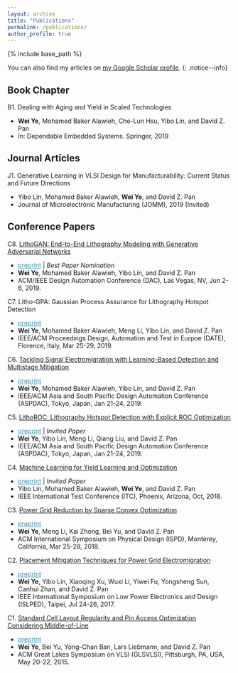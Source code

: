 ```yaml
---
layout: archive
title: "Publications"
permalink: /publications/
author_profile: true
---
```


{% include base_path %}

You can also find my articles on <a href="https://scholar.google.com/citations?user=wy5I3fwAAAAJ">my Google Scholar profile</a>.
{: .notice--info}


Book Chapter
-------
B1. Dealing with Aging and Yield in Scaled Technologies
   * **Wei Ye**, Mohamed Baker Alawieh, Che-Lun Hsu, Yibo Lin, and David Z. Pan
   * In: Dependable Embedded Systems. Springer, 2019

Journal Articles
-------
J1. Generative Learning in VLSI Design for Manufacturability: Current Status and Future Directions
   * Yibo Lin, Mohamed Baker Alawieh, **Wei Ye**, and David Z. Pan
   * Journal of Microelectronic Manufacturing (JOMM), 2019 (Invited)

            
Conference Papers
-------

C8. [LithoGAN: End-to-End Lithography Modeling with Generative Adversarial Networks](https://doi.org/10.1145/3316781.3317852) 
   * <a href="/publications/papers/DFM_DAC2019_Ye.pdf" style="color:#3793ae">preprint</a> \| *Best Paper Nomination*
   * **Wei Ye**, Mohamed Baker Alawieh, Yibo Lin, and David Z. Pan 
   * ACM/IEEE Design Automation Conference (DAC), Las Vegas, NV, Jun 2-6, 2019.
          
C7. Litho-GPA: Gaussian Process Assurance for Lithography Hotspot Detection 
   * <a href="/publications/papers/HSD_DATE2019_Ye.pdf" style="color:#3793ae">preprint</a>
   * **Wei Ye**, Mohamed Baker Alawieh, Meng Li, Yibo Lin, and David Z. Pan 
   * IEEE/ACM Proceedings Design, Automation and Test in Eurpoe (DATE), Florence, Italy, Mar 25-29, 2019.
          
C6. [Tackling Signal Electromigration with Learning-Based Detection and Multistage Mitigation](https://doi.org/10.1145/3287624.3287688) 
   * <a href="/publications/papers/DFM_ASPDAC2019_Ye.pdf" style="color:#3793ae">preprint</a>
   * **Wei Ye**, Mohamed Baker Alawieh, Yibo Lin, and David Z. Pan 
   * IEEE/ACM Asia and South Pacific Design Automation Conference (ASPDAC), Tokyo, Japan, Jan 21-24, 2019.
          
C5. [LithoROC: Lithography Hotspot Detection with Explicit ROC Optimization](https://doi.org/10.1145/3287624.3288746) 
   * <a href="/publications/papers/HSD_ASPDAC2019_Ye.pdf" style="color:#3793ae">preprint</a> \| *Invited Paper*
   * **Wei Ye**, Yibo Lin, Meng Li, Qiang Liu, and David Z. Pan 
   * IEEE/ACM Asia and South Pacific Design Automation Conference (ASPDAC), Tokyo, Japan, Jan 21-24, 2019.

C4. [Machine Learning for Yield Learning and Optimization](https://doi.org/10.1109/TEST.2018.8624733) 
   * <a href="/publications/papers/DFM_ITC2018_Lin.pdf" style="color:#3793ae">preprint</a> \| *Invited Paper*
   * Yibo Lin, Mohamed Baker Alawieh, **Wei Ye**, and David Z. Pan 
   * IEEE International Test Conference (ITC), Phoenix, Arizona, Oct, 2018.

C3. [Power Grid Reduction by Sparse Convex Optimization](http://doi.acm.org/10.1145/3177540.3178247) 
   * <a href="/publications/papers/PG_ISPD18_Ye.pdf" style="color:#3793ae">preprint</a>
   * **Wei Ye**, Meng Li, Kai Zhong, Bei Yu, and David Z. Pan 
   * ACM International Symposium on Physical Design (ISPD), Monterey, California, Mar 25-28, 2018.
          
C2. [Placement Mitigation Techniques for Power Grid Electromigration](https://doi.org/10.1109/ISLPED.2017.8009178) 
   * <a href="/publications/papers/DFMP_ISLPED2017_Ye.pdf" style="color:#3793ae">preprint</a>
   * **Wei Ye**, Yibo Lin, Xiaoqing Xu, Wuxi Li, Yiwei Fu, Yongsheng Sun, Canhui Zhan, and David Z. Pan 
   * IEEE International Symposium on Low Power Electronics and Design (ISLPED), Taipei, Jul 24-26, 2017.

C1. [Standard Cell Layout Regularity and Pin Access Optimization Considering Middle-of-Line](http://doi.acm.org/10.1145/2742060.2742084) 
   * <a href="/publications/papers/CELL_GLSVLSI15_Ye.pdf" style="color:#3793ae">preprint</a>
   * **Wei Ye**, Bei Yu, Yong-Chan Ban, Lars Liebmann, and David Z. Pan 
   * ACM Great Lakes Symposium on VLSI (GLSVLSI),  Pittsburgh, PA, USA, May 20-22, 2015.
